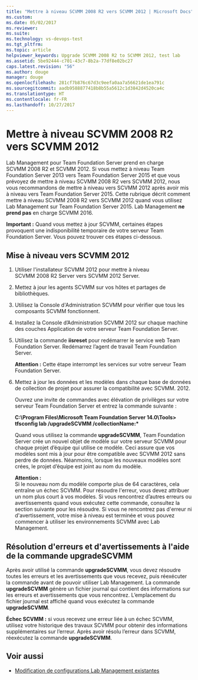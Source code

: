 ```yaml
---
title: "Mettre à niveau SCVMM 2008 R2 vers SCVMM 2012 | Microsoft Docs"
ms.custom: 
ms.date: 05/02/2017
ms.reviewer: 
ms.suite: 
ms.technology: vs-devops-test
ms.tgt_pltfrm: 
ms.topic: article
helpviewer_keywords: Upgrade SCVMM 2008 R2 to SCVMM 2012, test lab
ms.assetid: 5be92444-c701-43c7-8b2a-77df8e02bc27
caps.latest.revision: "56"
ms.author: douge
manager: douge
ms.openlocfilehash: 281cf7b876c67d3c9eefa0aa7a56621de1ea791c
ms.sourcegitcommit: aadb9588877418b8b55a5612c1d3842d4520ca4c
ms.translationtype: HT
ms.contentlocale: fr-FR
ms.lasthandoff: 10/27/2017
---
```

# <a name="upgrade-scvmm-2008-r2-to-scvmm-2012"></a>Mettre à niveau SCVMM 2008 R2 vers SCVMM 2012

Lab Management pour Team Foundation Server prend en charge SCVMM 2008 R2 et SCVMM 2012. Si vous mettez à niveau Team Foundation Server 2013 vers Team Foundation Server 2015 et que vous prévoyez de mettre à niveau SCVMM 2008 R2 vers SCVMM 2012, nous vous recommandons de mettre à niveau vers SCVMM 2012 après avoir mis à niveau vers Team Foundation Server 2015. Cette rubrique décrit comment mettre à niveau SCVMM 2008 R2 vers SCVMM 2012 quand vous utilisez Lab Management sur Team Foundation Server 2015.
Lab Management **ne prend pas** en charge SCVMM 2016. 

**Important :** Quand vous mettez à jour SCVMM, certaines étapes provoquent une indisponibilité temporaire de votre serveur Team Foundation Server. Vous pouvez trouver ces étapes ci-dessous.

## <a name="upgrading-to-scvmm-2012"></a>Mise à niveau vers SCVMM 2012

1. Utiliser l'installateur SCVMM 2012 pour mettre à niveau SCVMM 2008 R2 Server vers SCVMM 2012 Server.

1. Mettez à jour les agents SCVMM sur vos hôtes et partages de bibliothèques.

1. Utilisez la Console d'Administration SCVMM pour vérifier que tous les composants SCVMM fonctionnent.

1. Installez la Console d’Administration SCVMM 2012 sur chaque machine des couches Application de votre serveur Team Foundation Server.

1. Utilisez la commande **iisreset** pour redémarrer le service web Team Foundation Server. Redémarrez l’agent de travail Team Foundation Server.

   **Attention :** Cette étape interrompt les services sur votre serveur Team Foundation Server.

1. Mettez à jour les données et les modèles dans chaque base de données de collection de projet pour assurer la compatibilité avec SCVMM. 
   2012.

   Ouvrez une invite de commandes avec élévation de privilèges sur votre serveur Team Foundation Server et entrez la commande suivante :

   **C:\\Program Files\\Microsoft Team Foundation Server 14.0\\Tools\> tfsconfig lab /upgradeSCVMM /collectionName:\***

   Quand vous utilisez la commande **upgradeSCVMM**, Team Foundation Server crée un nouvel objet de modèle sur votre serveur SCVMM pour chaque projet d’équipe qui utilise ce modèle. Ceci assure que vos modèles sont mis à jour pour être compatible avec SCVMM 2012 sans perdre de données. Néanmoins, lorsque les nouveaux modèles sont crées, le projet d’équipe est joint au nom du modèle.

   **Attention :**  
   Si le nouveau nom du modèle comporte plus de 64 caractères, cela entraîne un échec SCVMM. Pour résoudre l'erreur, vous devez attribuer un nom plus court à vos modèles. Si vous rencontrez d’autres erreurs ou avertissements quand vous exécutez cette commande, consultez la section suivante pour les résoudre. Si vous ne rencontrez pas d'erreur ni d'avertissement, votre mise à niveau est terminée et vous pouvez commencer à utiliser les environnements SCVMM avec Lab Management.

## <a name="resolving-errors-and-warnings-when-using-the-upgradescvmm-command"></a>Résolution d'erreurs et d'avertissements à l'aide de la commande upgradeSCVMM

Après avoir utilisé la commande **upgradeSCVMM**, vous devez résoudre toutes les erreurs et les avertissements que vous recevez, puis réexécuter la commande avant de pouvoir utiliser Lab Management. La commande **upgradeSCVMM** génère un fichier journal qui contient des informations sur les erreurs et avertissements que vous rencontrez. L’emplacement du fichier journal est affiché quand vous exécutez la commande **upgradeSCVMM**.

**Échec SCVMM :** si vous recevez une erreur liée à un échec SCVMM, utilisez votre historique des travaux SCVMM pour obtenir des informations supplémentaires sur l’erreur. Après avoir résolu l’erreur dans SCVMM, réexécutez la commande **upgradeSCVMM**.

## <a name="see-also"></a>Voir aussi

* [Modification de configurations Lab Management existantes](https://msdn.microsoft.com/library/ee704508%28v=vs.140%29.aspx)
